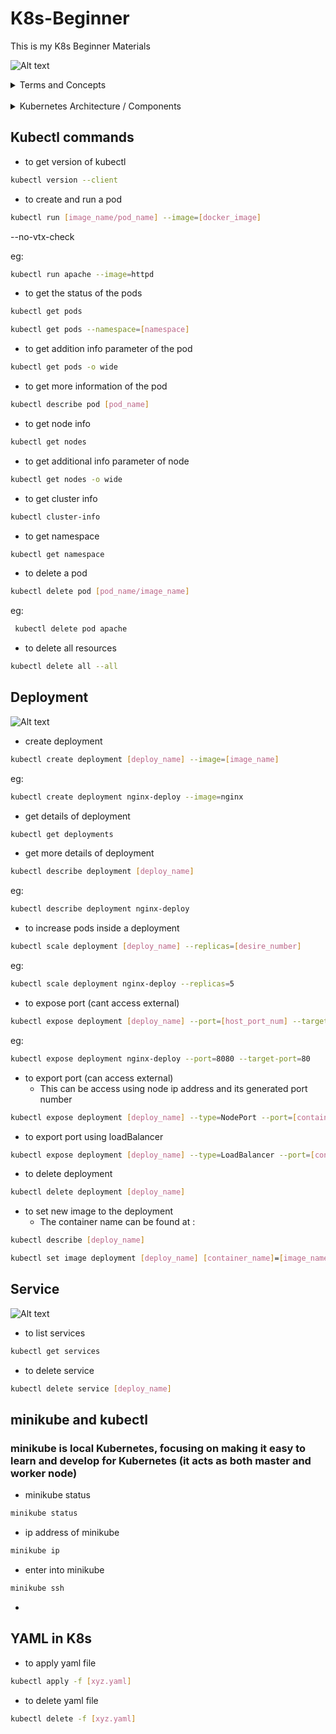 # K8s-Beginner

This is my K8s Beginner Materials

![Alt text](image.png)

<details>
<summary>Terms and Concepts</summary>

- Node/minions =  A node is a machine, physical or virtual on which Kubernetes is installed.

![Alt text](image-1.png)

- Cluster = A set of nodes grouped together.

![Alt text](image-2.png)

- Master = The Master is another node with Kubernetes installed in it and is configured as a Master.

### Pods = Encapsulate container. It is single instance of an application

![Alt text](image-6.png)

- Cannot have multiple instances (same kind) in side a single pod

![Alt text](image-7.png)

- Can hve multiple instances of (different kind) in a single pod

![Alt text](image-8.png)

![Alt text](image-3.png)

- Deployment = to increase quantity vise verse and to modify configuration

- ReplicaSet =  ensures there is always a stable set of running pods for a specific workload

- Service = method for exposing a network application that is running as one or more Pods in your cluster.

</details>

<br>

<details>

<summary>Kubernetes Architecture / Components</summary>

![Alt text](image-4.png)

![Alt text](image-10.png)

- API Server = acts as the front end for Kubernetes. The users, management devices, command line interfaces

- etcd =  etcd is a distributed reliable key value store used by Kubernetes to store all data used to manage the cluster.

- scheduler = distribute work or container across multiple nodes

- controller = noticing and responding when nodes, containers or endpoints goes down.

- container runtime = underlying software to run containers (docker)

- kubelet agent = interact with master node

</details>

## Kubectl commands

- to get version of kubectl

```bash
kubectl version --client
```

- to create and run a pod

```bash
kubectl run [image_name/pod_name] --image=[docker_image]
```
--no-vtx-check

eg:

```bash
kubectl run apache --image=httpd
```

- to get the status of the pods

```bash
kubectl get pods
```

```bash
kubectl get pods --namespace=[namespace]
```

- to get addition info parameter of the pod

```bash
kubectl get pods -o wide
```

- to get more information of the pod

```bash
kubectl describe pod [pod_name]
```

- to get node info

```bash
kubectl get nodes
```

- to get additional info parameter of node

```bash
kubectl get nodes -o wide
```

- to get cluster info

```bash
kubectl cluster-info
```

- to get namespace

```bash
kubectl get namespace
```

- to delete a pod

```bash
kubectl delete pod [pod_name/image_name]
```

eg:

```bash
 kubectl delete pod apache
```

- to delete all resources

```bash
kubectl delete all --all
```

## Deployment

![Alt text](image-11.png)

- create deployment

```bash
kubectl create deployment [deploy_name] --image=[image_name]
```

eg:

```bash
kubectl create deployment nginx-deploy --image=nginx
```

- get details of deployment

```bash
kubectl get deployments
```

- get more details of deployment

```bash
kubectl describe deployment [deploy_name]
```

eg:

```bash
kubectl describe deployment nginx-deploy
```

- to increase pods inside a deployment

```bash
kubectl scale deployment [deploy_name] --replicas=[desire_number]
```

eg:

```bash
kubectl scale deployment nginx-deploy --replicas=5
```

- to expose port (cant access external)

```bash
kubectl expose deployment [deploy_name] --port=[host_port_num] --target-port=[container_port_num] 
```

eg:

```bash
kubectl expose deployment nginx-deploy --port=8080 --target-port=80
```

- to export port (can access external)
  - This can be access using node ip address and its generated port number

```bash
kubectl expose deployment [deploy_name] --type=NodePort --port=[container_port_num]
```

- to export port using loadBalancer

```bash
kubectl expose deployment [deploy_name] --type=LoadBalancer --port=[container_port_num]
```

- to delete deployment

```bash
kubectl delete deployment [deploy_name]
```

- to set new image to the deployment
  - The container name can be found at :

```bash
kubectl describe [deploy_name]
```

```bash
kubectl set image deployment [deploy_name] [container_name]=[image_name]
```
## Service

![Alt text](image-12.png)

- to list services

```bash
kubectl get services
```

- to delete service

```bash
kubectl delete service [deploy_name]
```

<!-- 
### To deploy and manage applications on kubernetes

- kubectl run hello-minikube = to deploy application on the cluster
- kubectl cluster-info = to view info about the cluster
- kubectl get nodes = to get list of nodes part of the cluster -->

## minikube and kubectl

### minikube is local Kubernetes, focusing on making it easy to learn and develop for Kubernetes (it acts as both master and worker node)

- minikube status

```bash
minikube status
```

- ip address of minikube

```bash
minikube ip 
```

- enter into minikube

```bash
minikube ssh
```

-

## YAML in K8s

- to apply yaml file

```bash
kubectl apply -f [xyz.yaml]
```

- to delete yaml file

```bash
kubectl delete -f [xyz.yaml]
```

<!-- ![Alt text](image-9.png) -->

